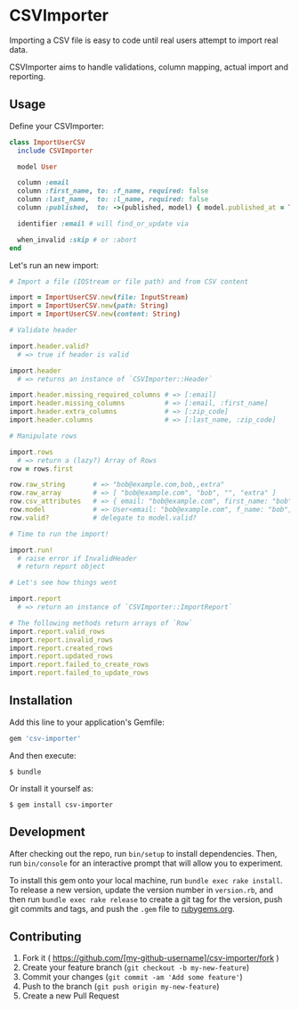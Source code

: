 # CSVImporter

Importing a CSV file is easy to code until real users attempt to import
real data.

CSVImporter aims to handle validations, column mapping, actual import
and reporting.

## Usage

Define your CSVImporter:

```ruby
class ImportUserCSV
  include CSVImporter

  model User

  column :email
  column :first_name, to: :f_name, required: false
  column :last_name,  to: :l_name, required: false
  column :published,  to: ->(published, model) { model.published_at = Time.now if published }, required: false

  identifier :email # will find_or_update via

  when_invalid :skip # or :abort
end
```

Let's run an new import:

```ruby
# Import a file (IOStream or file path) and from CSV content

import = ImportUserCSV.new(file: InputStream)
import = ImportUserCSV.new(path: String)
import = ImportUserCSV.new(content: String)

# Validate header

import.header.valid?
  # => true if header is valid

import.header
  # => returns an instance of `CSVImporter::Header`

import.header.missing_required_columns # => [:email]
import.header.missing_columns          # => [:email, :first_name]
import.header.extra_columns            # => [:zip_code]
import.header.columns                  # => [:last_name, :zip_code]

# Manipulate rows

import.rows
  # => return a (lazy?) Array of Rows
row = rows.first

row.raw_string       # => "bob@example.com,bob,,extra"
row.raw_array        # => [ "bob@example.com", "bob", "", "extra" ]
row.csv_attributes   # => { email: "bob@example.com", first_name: "bob" }
row.model            # => User<email: "bob@example.com", f_name: "bob", id: nil>
row.valid?           # delegate to model.valid?

# Time to run the import!

import.run!
  # raise error if InvalidHeader
  # return report object

# Let's see how things went

import.report
  # => return an instance of `CSVImporter::ImportReport`

# The following methods return arrays of `Row`
import.report.valid_rows
import.report.invalid_rows
import.report.created_rows
import.report.updated_rows
import.report.failed_to_create_rows
import.report.failed_to_update_rows
```

## Installation

Add this line to your application's Gemfile:

```ruby
gem 'csv-importer'
```

And then execute:

    $ bundle

Or install it yourself as:

    $ gem install csv-importer

## Development

After checking out the repo, run `bin/setup` to install dependencies. Then, run `bin/console` for an interactive prompt that will allow you to experiment.

To install this gem onto your local machine, run `bundle exec rake install`. To release a new version, update the version number in `version.rb`, and then run `bundle exec rake release` to create a git tag for the version, push git commits and tags, and push the `.gem` file to [rubygems.org](https://rubygems.org).

## Contributing

1. Fork it ( https://github.com/[my-github-username]/csv-importer/fork )
2. Create your feature branch (`git checkout -b my-new-feature`)
3. Commit your changes (`git commit -am 'Add some feature'`)
4. Push to the branch (`git push origin my-new-feature`)
5. Create a new Pull Request
